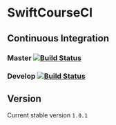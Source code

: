 # SwiftCourseCI

## Continuous Integration
### Master [![Build Status](https://travis-ci.org/Darkkrye/SwiftCourseCI.svg?branch=master)](https://travis-ci.org/Darkkrye/SwiftCourseCI)
### Develop [![Build Status](https://travis-ci.org/Darkkrye/SwiftCourseCI.svg?branch=develop)](https://travis-ci.org/Darkkrye/SwiftCourseCI)

## Version
Current stable version `1.0.1`
